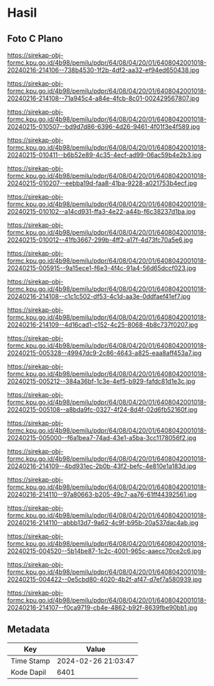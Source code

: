 # Hasil

## Foto C Plano

https://sirekap-obj-formc.kpu.go.id/4b98/pemilu/pdpr/64/08/04/20/01/6408042001018-20240216-214106--738b4530-1f2b-4df2-aa32-ef94ed650438.jpg

https://sirekap-obj-formc.kpu.go.id/4b98/pemilu/pdpr/64/08/04/20/01/6408042001018-20240216-214108--71a945c4-a84e-4fcb-8c01-002429567807.jpg

https://sirekap-obj-formc.kpu.go.id/4b98/pemilu/pdpr/64/08/04/20/01/6408042001018-20240215-010507--bd9d7d86-6396-4d26-9461-4f01f3e4f589.jpg

https://sirekap-obj-formc.kpu.go.id/4b98/pemilu/pdpr/64/08/04/20/01/6408042001018-20240215-010411--b6b52e89-4c35-4ecf-ad99-06ac59b4e2b3.jpg

https://sirekap-obj-formc.kpu.go.id/4b98/pemilu/pdpr/64/08/04/20/01/6408042001018-20240215-010207--eebba19d-faa8-41ba-9228-a021753b4ecf.jpg

https://sirekap-obj-formc.kpu.go.id/4b98/pemilu/pdpr/64/08/04/20/01/6408042001018-20240215-010102--a14cd931-ffa3-4e22-a44b-f6c38237d1ba.jpg

https://sirekap-obj-formc.kpu.go.id/4b98/pemilu/pdpr/64/08/04/20/01/6408042001018-20240215-010012--41fb3667-299b-4ff2-a17f-4d73fc70a5e6.jpg

https://sirekap-obj-formc.kpu.go.id/4b98/pemilu/pdpr/64/08/04/20/01/6408042001018-20240215-005915--9a15ece1-f6e3-4f4c-91a4-56d65dccf023.jpg

https://sirekap-obj-formc.kpu.go.id/4b98/pemilu/pdpr/64/08/04/20/01/6408042001018-20240216-214108--c1c1c502-df53-4c1d-aa3e-0ddfaef41ef7.jpg

https://sirekap-obj-formc.kpu.go.id/4b98/pemilu/pdpr/64/08/04/20/01/6408042001018-20240216-214109--4d16cad1-c152-4c25-8068-4b8c737f0207.jpg

https://sirekap-obj-formc.kpu.go.id/4b98/pemilu/pdpr/64/08/04/20/01/6408042001018-20240215-005328--49947dc9-2c86-4643-a825-eaa8aff453a7.jpg

https://sirekap-obj-formc.kpu.go.id/4b98/pemilu/pdpr/64/08/04/20/01/6408042001018-20240215-005212--384a36bf-1c3e-4ef5-b929-fafdc81d1e3c.jpg

https://sirekap-obj-formc.kpu.go.id/4b98/pemilu/pdpr/64/08/04/20/01/6408042001018-20240215-005108--a8bda9fc-0327-4f24-8d4f-02d6fb52160f.jpg

https://sirekap-obj-formc.kpu.go.id/4b98/pemilu/pdpr/64/08/04/20/01/6408042001018-20240215-005000--f6a1bea7-74ad-43e1-a5ba-3cc1178056f2.jpg

https://sirekap-obj-formc.kpu.go.id/4b98/pemilu/pdpr/64/08/04/20/01/6408042001018-20240216-214109--4bd931ec-2b0b-43f2-befc-4e810e1a183d.jpg

https://sirekap-obj-formc.kpu.go.id/4b98/pemilu/pdpr/64/08/04/20/01/6408042001018-20240216-214110--97a80663-b205-49c7-aa76-61ff44392561.jpg

https://sirekap-obj-formc.kpu.go.id/4b98/pemilu/pdpr/64/08/04/20/01/6408042001018-20240216-214110--abbb13d7-9a62-4c9f-b95b-20a537dac4ab.jpg

https://sirekap-obj-formc.kpu.go.id/4b98/pemilu/pdpr/64/08/04/20/01/6408042001018-20240215-004520--5b14be87-1c2c-4001-965c-aaecc70ce2c6.jpg

https://sirekap-obj-formc.kpu.go.id/4b98/pemilu/pdpr/64/08/04/20/01/6408042001018-20240215-004422--0e5cbd80-4020-4b2f-af47-d7ef7a580939.jpg

https://sirekap-obj-formc.kpu.go.id/4b98/pemilu/pdpr/64/08/04/20/01/6408042001018-20240216-214107--f0ca9719-cb4e-4862-b92f-8639fbe90bb1.jpg


## Metadata

| Key        | Value               |
| ---------- | ------------------- |
| Time Stamp | 2024-02-26 21:03:47 |
| Kode Dapil | 6401                |



